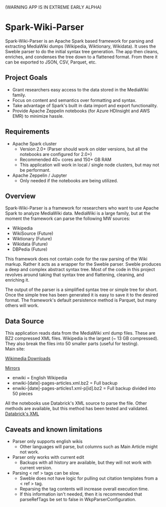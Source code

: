 (WARNING APP IS IN EXTREME EARLY ALPHA)

# Spark-Wiki-Parser
Spark-Wiki-Parser is an Apache Spark based framework for parsing and extracting MediaWiki dumps (Wikipedia, Wiktionary, Wikidata).  It uses the Sweble parser to do the initial syntax tree generation.  The app then cleans, enriches, and condenses the tree down to a flattened format.  From there it can be exported to JSON, CSV, Parquet, etc.

## Project Goals
* Grant researchers easy access to the data stored in the MediaWiki family.
* Focus on content and semantics over formatting and syntax.
* Take advantage of Spark's built in data import and export functionality.
* Provide Apache Zeppelin notebooks (for Azure HDInsight and AWS EMR) to minimize hassle.

## Requirements
* Apache Spark cluster 
  * Version 2.0+ (Parser should work on older versions, but all the notebooks are configured for 2.0+)
  * Recommended 40+ cores and 150+ GB RAM
  * This application will work in local / single node clusters, but may not be performant.
* Apache Zeppelin / Jupyter
  * Only needed if the notebooks are being utilized.

## Overview
Spark-Wiki-Parser is a framework for researchers who want to use Apache Spark to analyze MediaWiki data.  MediaWiki is a large family, but at the moment the framework can parse the following MW sources:
* Wikipedia
* WikiSource (Future)
* Wiktionary (Future)
* Wikidata (Future)
* DBPedia (Future)

This framework does not contain code for the raw parsing of the Wiki markup.  Rather it acts as a wrapper for the Sweble parser.  Sweble produces a deep and complex abstract syntax tree.  Most of the code in this project revolves around taking that syntax tree and flattening, cleaning, and enriching it.

The output of the parser is a simplified syntax tree or simple tree for short.
Once the simple tree has been generated it is easy to save it to the desired format.  The framework's default persistence method is Parquet, but many others will work.

## Data Source
This application reads data from the MediaWiki xml dump files.  These are BZ2 compressed XML files.  Wikipedia is the largest (~ 13 GB compressed).  They also break the files into 50 smaller parts (useful for testing).  
Main site:

[Wikimedia Downloads](https://dumps.wikimedia.org/backup-index.html)

[Mirrors](https://dumps.wikimedia.org/mirrors.html)

* enwiki = English Wikipedia
 * enwiki-[date]-pages-articles.xml.bz2 = Full backup
 * enwiki-[date]-pages-articles1.xml-p[id].bz2 = Full backup divided into 50 pieces

All the notebooks use Databrick's XML source to parse the file.  Other methods are available, but this method has been tested and validated.
[Databrick's XML](https://github.com/databricks/spark-xml)

## Caveats and known limitations
* Parser only supports english wikis
  * Other languages will parse, but columns such as Main Article might not work.
* Parser only works with current edit
  * Backups with all history are available, but they will not work with current version.
* Parsing < ref > tags can be slow.
  * Sweble does not have logic for pulling out citation templates from a < ref > tag.
  * Reparsing the tag contents will increase overall execution time.
  * If this information isn't needed, then it is recommended that parseRefTags be set to false in WkpParserConfiguration.


